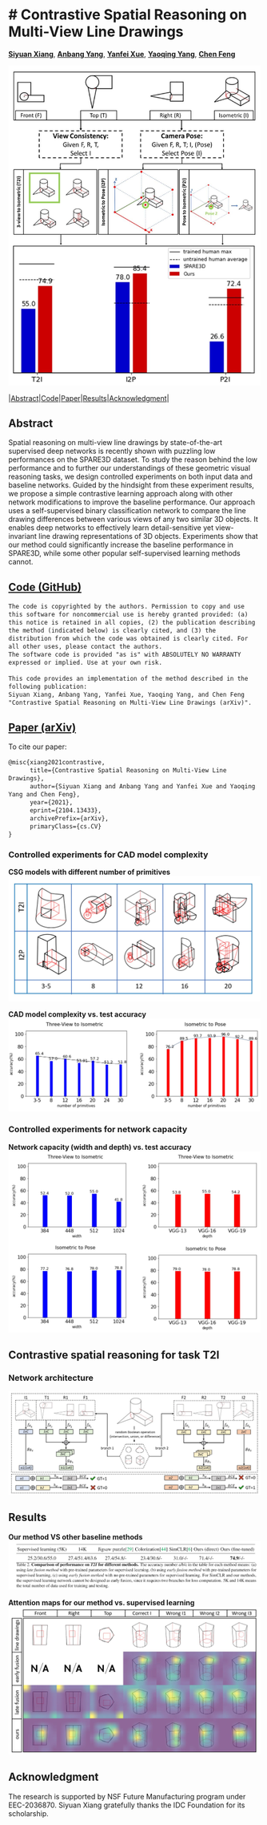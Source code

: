 
# # Contrastive Spatial Reasoning on Multi-View Line Drawings

[**Siyuan Xiang**](https://www.linkedin.com/in/siyuanxiang/), [**Anbang Yang**](https://www.linkedin.com/in/anbang-yang/), [**Yanfei Xue**](https://www.linkedin.com/in/yanfei-xue-a6aa511b2/), [**Yaoqing Yang**](https://sites.google.com/site/yangyaoqingcmu/), [**Chen Feng**](https://engineering.nyu.edu/faculty/chen-feng)

![Overview](https://raw.githubusercontent.com/ai4ce/Contrastive-SPARE3D/main/docs/figs/teaser_fig_cut.jpg?token=AKI7ZKME7LQP3J77RHTC6R3ASRRXK)


|[Abstract](#abstract)|[Code](#code-github)|[Paper](#paper-arxiv)|[Results](#results)|[Acknowledgment](#acknowledgment)|

## Abstract
Spatial reasoning on multi-view line drawings by state-of-the-art supervised deep networks is recently shown with puzzling low performances on the SPARE3D dataset. To study the reason behind the low performance and to further our understandings of these geometric visual reasoning tasks, we design controlled experiments on both input data and baseline networks. Guided by the hindsight from these experiment results, we propose a simple contrastive learning approach along with other network modifications to improve the baseline performance. Our approach uses a self-supervised binary classification network to compare the line drawing differences between various views of any two similar 3D objects. It enables deep networks to effectively learn detail-sensitive yet view-invariant line drawing representations of 3D objects. Experiments show that our method could significantly increase the baseline performance in SPARE3D, while some other popular self-supervised learning methods cannot.

## [Code (GitHub)](https://github.com/ai4ce/Contrastive-SPARE3D)
```
The code is copyrighted by the authors. Permission to copy and use this software for noncommercial use is hereby granted provided: (a) this notice is retained in all copies, (2) the publication describing the method (indicated below) is clearly cited, and (3) the distribution from which the code was obtained is clearly cited. For all other uses, please contact the authors.
The software code is provided "as is" with ABSOLUTELY NO WARRANTY expressed or implied. Use at your own risk.

This code provides an implementation of the method described in the following publication: 
Siyuan Xiang, Anbang Yang, Yanfei Xue, Yaoqing Yang, and Chen Feng    
"Contrastive Spatial Reasoning on Multi-View Line Drawings (arXiv)". 
``` 
## [Paper (arXiv)](https://arxiv.org/abs/2104.13433)
To cite our paper:
```
@misc{xiang2021contrastive,
      title={Contrastive Spatial Reasoning on Multi-View Line Drawings}, 
      author={Siyuan Xiang and Anbang Yang and Yanfei Xue and Yaoqing Yang and Chen Feng},
      year={2021},
      eprint={2104.13433},
      archivePrefix={arXiv},
      primaryClass={cs.CV}
}
```

### Controlled experiments for CAD model complexity
**CSG models with different number of primitives**
![env](https://raw.githubusercontent.com/ai4ce/Contrastive-SPARE3D/main/docs/figs/model_complexity_examples.JPG?token=AKI7ZKNUMDRUPT3UVKE25FDASRSEK)

**CAD model complexity vs. test accuracy**
![rel](https://raw.githubusercontent.com/ai4ce/Contrastive-SPARE3D/main/docs/figs/CSG_results.JPG?token=AKI7ZKOWZZFGDL77MUBSQGDASRSOM)

### Controlled experiments for network capacity
**Network capacity (width and depth) vs. test accuracy**
![rel](https://raw.githubusercontent.com/ai4ce/Contrastive-SPARE3D/main/docs/figs/width_depth_cropped.JPG?token=AKI7ZKNWOF2EYJ7LLOMT6TLASRSTS)


## Contrastive spatial reasoning for task T2I 
### Network architecture
![net](https://raw.githubusercontent.com/ai4ce/Contrastive-SPARE3D/main/docs/figs/network_architecture_simple_model.JPG?token=AKI7ZKILZXQLTMR24WAYBXDASRSZW)

## Results
**Our method VS other baseline methods**
![Baseline_curve](https://raw.githubusercontent.com/ai4ce/Contrastive-SPARE3D/main/docs/figs/contrastive_vs_other.JPG?token=AKI7ZKKVE56N2Y7MK5JQA7LASRTA4)

**Attention maps for our method vs. supervised learning**
![attn](https://raw.githubusercontent.com/ai4ce/Contrastive-SPARE3D/main/docs/figs/attention_example.JPG?token=AKI7ZKL7NU7MPKBDTEYNXVDASRTF6)

## Acknowledgment
 The research is supported by NSF Future Manufacturing program under EEC-2036870. Siyuan Xiang gratefully thanks the IDC Foundation for its scholarship. 
